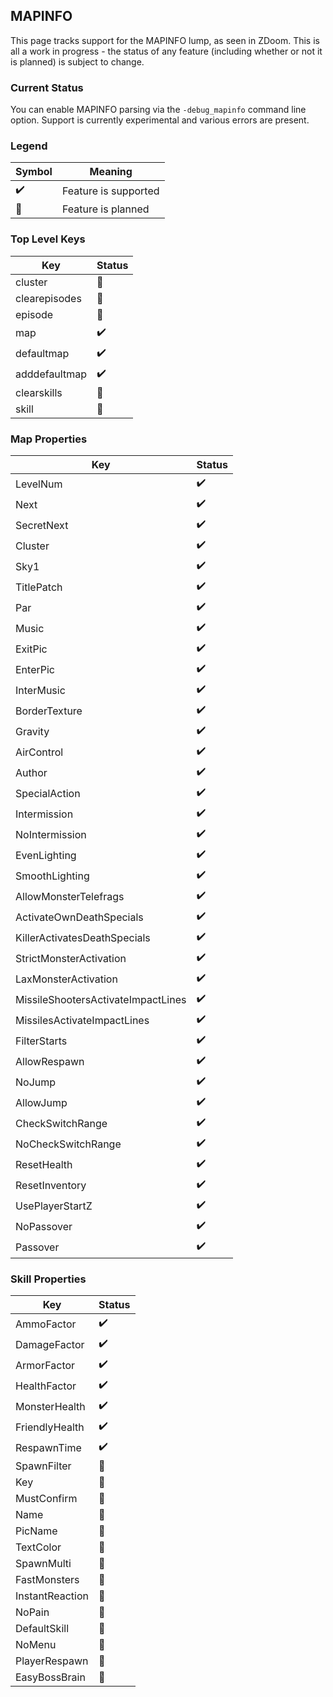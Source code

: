 ## MAPINFO

This page tracks support for the MAPINFO lump, as seen in ZDoom. This is all a work in progress - the status of any feature (including whether or not it is planned) is subject to change.

### Current Status

You can enable MAPINFO parsing via the `-debug_mapinfo` command line option. Support is currently experimental and various errors are present.

### Legend

| Symbol             | Meaning                        |
| ------------------ | ------------------------------ |
| :heavy_check_mark: | Feature is supported           |
| :telescope:        | Feature is planned             |

### Top Level Keys

| Key           | Status             |
| ------------- | ------------------ |
| cluster       | :telescope:        |
| clearepisodes | :telescope:        |
| episode       | :telescope:        |
| map           | :heavy_check_mark: |
| defaultmap    | :heavy_check_mark: |
| adddefaultmap | :heavy_check_mark: |
| clearskills   | :telescope:        |
| skill         | :telescope:        |

### Map Properties

| Key                                | Status             |
| ---------------------------------- | ------------------ |
| LevelNum                           | :heavy_check_mark: |
| Next                               | :heavy_check_mark: |
| SecretNext                         | :heavy_check_mark: |
| Cluster                            | :heavy_check_mark: |
| Sky1                               | :heavy_check_mark: |
| TitlePatch                         | :heavy_check_mark: |
| Par                                | :heavy_check_mark: |
| Music                              | :heavy_check_mark: |
| ExitPic                            | :heavy_check_mark: |
| EnterPic                           | :heavy_check_mark: |
| InterMusic                         | :heavy_check_mark: |
| BorderTexture                      | :heavy_check_mark: |
| Gravity                            | :heavy_check_mark: |
| AirControl                         | :heavy_check_mark: |
| Author                             | :heavy_check_mark: |
| SpecialAction                      | :heavy_check_mark: |
| Intermission                       | :heavy_check_mark: |
| NoIntermission                     | :heavy_check_mark: |
| EvenLighting                       | :heavy_check_mark: |
| SmoothLighting                     | :heavy_check_mark: |
| AllowMonsterTelefrags              | :heavy_check_mark: |
| ActivateOwnDeathSpecials           | :heavy_check_mark: |
| KillerActivatesDeathSpecials       | :heavy_check_mark: |
| StrictMonsterActivation            | :heavy_check_mark: |
| LaxMonsterActivation               | :heavy_check_mark: |
| MissileShootersActivateImpactLines | :heavy_check_mark: |
| MissilesActivateImpactLines        | :heavy_check_mark: |
| FilterStarts                       | :heavy_check_mark: |
| AllowRespawn                       | :heavy_check_mark: |
| NoJump                             | :heavy_check_mark: |
| AllowJump                          | :heavy_check_mark: |
| CheckSwitchRange                   | :heavy_check_mark: |
| NoCheckSwitchRange                 | :heavy_check_mark: |
| ResetHealth                        | :heavy_check_mark: |
| ResetInventory                     | :heavy_check_mark: |
| UsePlayerStartZ                    | :heavy_check_mark: |
| NoPassover                         | :heavy_check_mark: |
| Passover                           | :heavy_check_mark: |

### Skill Properties

| Key             | Status             |
| --------------- | ------------------ |
| AmmoFactor      | :heavy_check_mark: |
| DamageFactor    | :heavy_check_mark: |
| ArmorFactor     | :heavy_check_mark: |
| HealthFactor    | :heavy_check_mark: |
| MonsterHealth   | :heavy_check_mark: |
| FriendlyHealth  | :heavy_check_mark: |
| RespawnTime     | :heavy_check_mark: |
| SpawnFilter     | :telescope: |
| Key             | :telescope: |
| MustConfirm     | :telescope: |
| Name            | :telescope: |
| PicName         | :telescope: |
| TextColor       | :telescope: |
| SpawnMulti      | :telescope: |
| FastMonsters    | :telescope: |
| InstantReaction | :telescope: |
| NoPain          | :telescope: |
| DefaultSkill    | :telescope: |
| NoMenu          | :telescope: |
| PlayerRespawn   | :telescope: |
| EasyBossBrain   | :telescope: |
